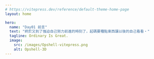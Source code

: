 ```yaml
---
# https://vitepress.dev/reference/default-theme-home-page
layout: home

hero:
  name: "Day01 前言"
  text: "終於又到了強迫自己努力前進的時刻了，起碼要種點東西讓以後的自己看看‧"
  tagline: Ordinary Is Great.
  image:
    src: /images/Opshell-vitepress.png
    alt: Opshell-3D
---
```


<style lang="scss">
  :root {
    --vp-home-hero-name-background: -webkit-linear-gradient(120deg, #f4b936 30%, #bd34fe 80%);
    --vp-home-hero-image-background-image: linear-gradient(-45deg, #bd34fe 50%, #f4b936 50%);
  }

  .VPHero.has-image .name, .VPHero.has-image .text {
    line-height: 1.5;
  }
</style>